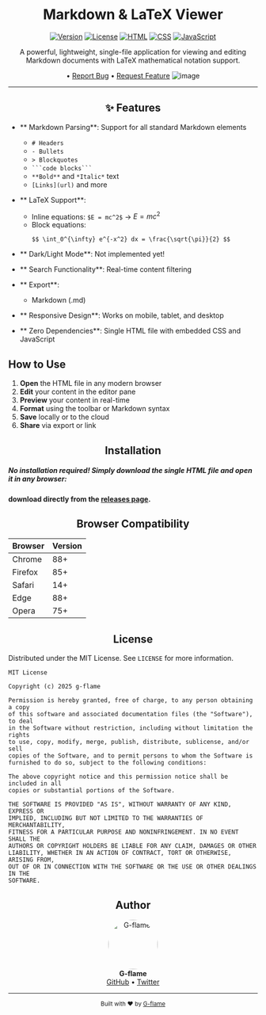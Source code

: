 <div align="center">

#  Markdown & LaTeX Viewer

[![Version](https://img.shields.io/badge/version-1.5.31-blue.svg)](https://github.com/g-flame/markdown-latex-viewer)
[![License](https://img.shields.io/badge/license-MIT-green.svg)](https://opensource.org/licenses/MIT)
[![HTML](https://img.shields.io/badge/HTML-5-orange.svg)](https://developer.mozilla.org/en-US/docs/Web/HTML)
[![CSS](https://img.shields.io/badge/CSS-3-blue.svg)](https://developer.mozilla.org/en-US/docs/Web/CSS)
[![JavaScript](https://img.shields.io/badge/JavaScript-ES6-yellow.svg)](https://developer.mozilla.org/en-US/docs/Web/JavaScript)

A powerful, lightweight, single-file application for viewing and editing Markdown documents with LaTeX mathematical notation support.

 • [Report Bug](https://github.com/g-flame/markdown-latex-viewer/issues) • [Request Feature](https://github.com/g-flame/markdown-latex-viewer/issues)
![image](https://github.com/user-attachments/assets/b600918a-8a1d-44c1-ae90-9713c612ddf9)


</div>

---

<div align="center">

## ✨ Features

</div>

- ** Markdown Parsing**: Support for all standard Markdown elements
  - `# Headers`
  - `- Bullets`
  - `> Blockquotes`
  - ` ```code blocks``` `
  - `**Bold**` and `*Italic*` text
  - `[Links](url)` and more

- ** LaTeX Support**: 
  - Inline equations: `$E = mc^2$` → $E = mc^2$
  - Block equations: 
    ```
    $$ \int_0^{\infty} e^{-x^2} dx = \frac{\sqrt{\pi}}{2} $$
    ```

- ** Dark/Light Mode**: Not implemented yet!

- ** Search Functionality**: Real-time content filtering

- ** Export**: 
  - Markdown (.md)


- ** Responsive Design**: Works on mobile, tablet, and desktop
- ** Zero Dependencies**: Single HTML file with embedded CSS and JavaScript


##  How to Use

</div>

1. **Open** the HTML file in any modern browser
2. **Edit** your content in the editor pane
3. **Preview** your content in real-time
4. **Format** using the toolbar or Markdown syntax
5. **Save** locally or to the cloud
6. **Share** via export or link

<div align="center">

##  Installation

</div>

##### No installation required! Simply download the single HTML file and open it in any browser:
#### download directly from the [releases page](https://github.com/g-flame/markdown-latex-viewer/releases).

<div align="center">

##  Browser Compatibility

</div>

| Browser | Version |
|---------|---------|
| Chrome  | 88+     |
| Firefox | 85+     |
| Safari  | 14+     |
| Edge    | 88+     |
| Opera   | 75+     |

<div align="center">

##  License

</div>

Distributed under the MIT License. See `LICENSE` for more information.

```
MIT License

Copyright (c) 2025 g-flame

Permission is hereby granted, free of charge, to any person obtaining a copy
of this software and associated documentation files (the "Software"), to deal
in the Software without restriction, including without limitation the rights
to use, copy, modify, merge, publish, distribute, sublicense, and/or sell
copies of the Software, and to permit persons to whom the Software is
furnished to do so, subject to the following conditions:

The above copyright notice and this permission notice shall be included in all
copies or substantial portions of the Software.

THE SOFTWARE IS PROVIDED "AS IS", WITHOUT WARRANTY OF ANY KIND, EXPRESS OR
IMPLIED, INCLUDING BUT NOT LIMITED TO THE WARRANTIES OF MERCHANTABILITY,
FITNESS FOR A PARTICULAR PURPOSE AND NONINFRINGEMENT. IN NO EVENT SHALL THE
AUTHORS OR COPYRIGHT HOLDERS BE LIABLE FOR ANY CLAIM, DAMAGES OR OTHER
LIABILITY, WHETHER IN AN ACTION OF CONTRACT, TORT OR OTHERWISE, ARISING FROM,
OUT OF OR IN CONNECTION WITH THE SOFTWARE OR THE USE OR OTHER DEALINGS IN THE
SOFTWARE.
```

<div align="center">

##  Author

</div>

<div align="center">
  <a href="https://github.com/g-flame">
    <img src="https://github.com/g-flame.png" width="100px" alt="G-flame" style="border-radius:50%"/>
  </a>
  <br />
  <b>G-flame</b>
  <br />
  <a href="https://github.com/g-flame">GitHub</a> •
  <a href="https://twitter.com/gflame">Twitter</a>
</div>

---

<div align="center">
  <sub>Built with ❤️ by <a href="https://github.com/g-flame">G-flame</a></sub>
</div>
